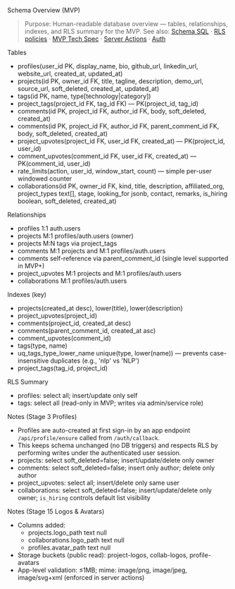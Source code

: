 Schema Overview (MVP)

> Purpose: Human-readable database overview — tables, relationships, indexes, and RLS summary for the MVP.
> See also: [Schema SQL](schema.sql) · [RLS policies](rls_policies.sql) · [MVP Tech Spec](../docs/MVP_TECH_SPEC.md) · [Server Actions](../docs/SERVER_ACTIONS.md) · [Auth](../docs/AUTH.md)

Tables
- profiles(user_id PK, display_name, bio, github_url, linkedin_url, website_url, created_at, updated_at)
- projects(id PK, owner_id FK, title, tagline, description, demo_url, source_url, soft_deleted, created_at, updated_at)
- tags(id PK, name, type[technology|category])
- project_tags(project_id FK, tag_id FK) — PK(project_id, tag_id)
- comments(id PK, project_id FK, author_id FK, body, soft_deleted, created_at)
 - comments(id PK, project_id FK, author_id FK, parent_comment_id FK, body, soft_deleted, created_at)
- project_upvotes(project_id FK, user_id FK, created_at) — PK(project_id, user_id)
 - comment_upvotes(comment_id FK, user_id FK, created_at) — PK(comment_id, user_id)
 - rate_limits(action, user_id, window_start, count) — simple per-user windowed counter
- collaborations(id PK, owner_id FK, kind, title, description, affiliated_org, project_types text[], stage, looking_for jsonb, contact, remarks, is_hiring boolean, soft_deleted, created_at)

Relationships
- profiles 1:1 auth.users
- projects M:1 profiles/auth.users (owner)
- projects M:N tags via project_tags
- comments M:1 projects and M:1 profiles/auth.users
 - comments self-reference via parent_comment_id (single level supported in MVP+)
- project_upvotes M:1 projects and M:1 profiles/auth.users
- collaborations M:1 profiles/auth.users

Indexes (key)
- projects(created_at desc), lower(title), lower(description)
- project_upvotes(project_id)
- comments(project_id, created_at desc)
 - comments(parent_comment_id, created_at asc)
 - comment_upvotes(comment_id)
- tags(type, name)
- uq_tags_type_lower_name unique(type, lower(name)) — prevents case-insensitive duplicates (e.g., 'nlp' vs 'NLP')
- project_tags(tag_id, project_id)

RLS Summary
- profiles: select all; insert/update only self
 - tags: select all (read-only in MVP; writes via admin/service role)

Notes (Stage 3 Profiles)
- Profiles are auto-created at first sign-in by an app endpoint `/api/profile/ensure` called from `/auth/callback`.
- This keeps schema unchanged (no DB triggers) and respects RLS by performing writes under the authenticated user session.
- projects: select soft_deleted=false; insert/update/delete only owner
- comments: select soft_deleted=false; insert only author; delete only author
- project_upvotes: select all; insert/delete only same user
- collaborations: select soft_deleted=false; insert/update/delete only owner; `is_hiring` controls default list visibility

Notes (Stage 15 Logos & Avatars)
- Columns added:
  - projects.logo_path text null
  - collaborations.logo_path text null
  - profiles.avatar_path text null
- Storage buckets (public read): project-logos, collab-logos, profile-avatars
- App-level validation: ≤1MB; mime: image/png, image/jpeg, image/svg+xml (enforced in server actions)

